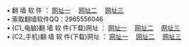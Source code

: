 &#8226; 翻 墙 软 件 ：
<a href="http://my25.cf/f/" target="_blank">网址一</a>
　<a href="http://qq404.gq/ff/" target="_blank">网址二</a>
　<a href="http://qq404.cf/f/" target="_blank">网址三</a>
　<br />
&#8226; 索取翻墙软件QQ：2965556046<br />
&#8226; (C1_电脑)翻 墙 软 件(下载)网址 ：
<a href="http://my25.cf/f/" target="_blank">网址一</a>
　<a href="http://qq404.gq/f/" target="_blank">网址二</a>
　<a href="http://qq404.cf/f/" target="_blank">网址三</a><br />
&#8226; (C2_手机)翻 墙 软 件(下载)网址 ：
<a href="http://my25.cf/ff/" target="_blank">网址一</a>
　<a href="http://qq404.gq/ff/" target="_blank">网址二</a>
　<a href="http://qq404.cf/ff/" target="_blank">网址三</a>
